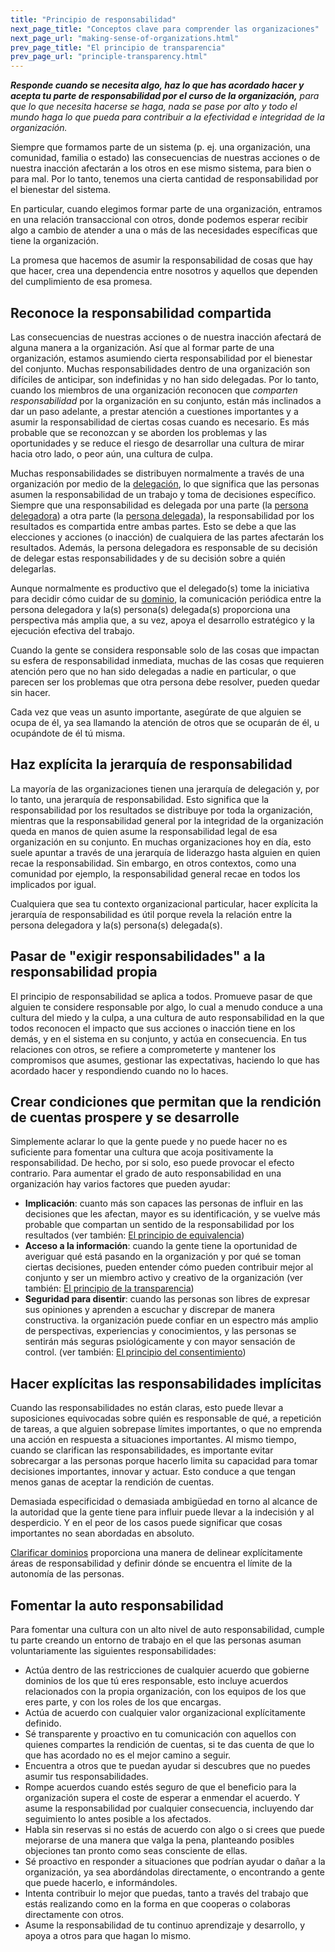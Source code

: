 ```yaml
---
title: "Principio de responsabilidad"
next_page_title: "Conceptos clave para comprender las organizaciones"
next_page_url: "making-sense-of-organizations.html"
prev_page_title: "El principio de transparencia"
prev_page_url: "principle-transparency.html"
---
```



_**Responde cuando se necesita algo, haz lo que has acordado hacer y acepta tu parte de responsabilidad por el curso de la organización,** para que lo que necesita hacerse se haga, nada se pase por alto y todo el mundo haga lo que pueda para contribuir a la efectividad e integridad de la organización._

Siempre que formamos parte de un sistema (p. ej. una organización, una comunidad, familia o estado) las consecuencias de nuestras acciones o de nuestra inacción afectarán a los otros en ese mismo sistema, para bien o para mal. Por lo tanto, tenemos una cierta cantidad de responsabilidad por el bienestar del sistema.

En particular, cuando elegimos formar parte de una organización, entramos en una relación transaccional con otros, donde podemos esperar recibir algo a cambio de atender a una o más de las necesidades específicas que tiene la organización.

La promesa que hacemos de asumir la responsabilidad de cosas que hay que hacer, crea una dependencia entre nosotros y aquellos que dependen del cumplimiento de esa promesa.

## Reconoce la responsabilidad compartida

Las consecuencias de nuestras acciones o de nuestra inacción afectará de alguna manera a la organización. Así que al formar parte de una organización, estamos asumiendo cierta responsabilidad por el bienestar del conjunto. Muchas responsabilidades dentro de una organización son difíciles de anticipar, son indefinidas y no han sido delegadas. Por lo tanto, cuando los miembros de una organización reconocen que _comparten responsabilidad_ por la organización en su conjunto, están más inclinados a dar un paso adelante,  a prestar atención a cuestiones importantes y a asumir la responsabilidad de ciertas cosas cuando es necesario. Es más probable que se reconozcan y se aborden los problemas y las oportunidades y se reduce el riesgo de desarrollar una cultura de mirar hacia otro lado, o peor aún, una cultura de culpa.

Muchas responsabilidades se distribuyen normalmente a través de una organización por medio de la [delegación](domain.html), lo que significa que las personas asumen la responsabilidad de un trabajo y toma de decisiones específico. Siempre que una responsabilidad es delegada por una parte (la <a href="glossary.html#entry-delegator" class="glossary-tooltip" data-toggle="tooltip" title="Persona delegadora: Un individuo o grupo que delega la responsabilidad de un dominio a otro(s).">persona delegadora</a>) a otra parte (la <a href="glossary.html#entry-delegatee" class="glossary-tooltip" data-toggle="tooltip" title="Persona(s) delegada(s): Un individuo o grupo que acepta la responsabilidad de un dominio que le ha sido delegado, convirtiéndose en un guardián de rol o un equipo.">persona delegada</a>), la responsabilidad por los resultados es compartida entre ambas partes. Esto se debe a que las elecciones y acciones (o inacción) de cualquiera de las partes afectarán los resultados. Además, la persona delegadora es responsable de su decisión de delegar estas responsabilidades y de su decisión sobre a quién delegarlas.

Aunque normalmente es productivo que el delegado(s) tome la iniciativa para decidir cómo cuidar de su <a href="glossary.html#entry-domain" class="glossary-tooltip" data-toggle="tooltip" title="Dominio: Un área específica de influencia, actividad y toma de decisiones dentro de una organización.">dominio</a>, la comunicación periódica entre la persona delegadora y la(s) persona(s) delegada(s) proporciona una perspectiva más amplia que, a su vez, apoya el desarrollo estratégico y la ejecución efectiva del trabajo.

Cuando la gente se considera responsable solo de las cosas que impactan su esfera de responsabilidad inmediata, muchas de las cosas que requieren atención pero que no han sido delegadas a nadie en particular, o que parecen ser los problemas que otra persona debe resolver, pueden quedar sin hacer.

Cada vez que veas un asunto importante, asegúrate de que alguien se ocupa de él, ya sea llamando la atención de otros que se ocuparán de él, u ocupándote de él tú misma.


## Haz explícita la jerarquía de responsabilidad

La mayoría de las organizaciones tienen una jerarquía de delegación y, por lo tanto, una jerarquía de responsabilidad. Esto significa que la responsabilidad por los resultados se distribuye por toda la organización, mientras que la responsabilidad general por la integridad de la organización queda en manos de quien asume la responsabilidad legal de esa organización en su conjunto. En muchas organizaciones hoy en día, esto suele apuntar a través de una jerarquía de liderazgo hasta alguien en quien recae la responsabilidad. Sin embargo, en otros contextos, como una comunidad por ejemplo, la responsabilidad general recae en todos los implicados por igual.

Cualquiera que sea tu contexto organizacional particular, hacer explícita la jerarquía de  responsabilidad es útil porque revela la relación entre la persona delegadora y la(s) persona(s) delegada(s).

## Pasar de "exigir responsabilidades" a la responsabilidad propia

El principio de responsabilidad se aplica a todos. Promueve pasar de que alguien te considere responsable por algo, lo cual a menudo conduce a una cultura del miedo y la culpa, a una cultura de auto responsabilidad en la que todos reconocen el impacto que sus acciones o inacción tiene en los demás, y en el sistema en su conjunto, y actúa en consecuencia. En tus relaciones con otros, se refiere a comprometerte y mantener los compromisos que asumes, gestionar las expectativas, haciendo lo que has acordado hacer y respondiendo cuando no lo haces.


## Crear condiciones que permitan que la rendición de cuentas prospere y se desarrolle

Simplemente aclarar lo que la gente puede y no puede hacer no es suficiente para fomentar una cultura que acoja positivamente la responsabilidad. De hecho, por si solo, eso puede provocar el efecto contrario. Para aumentar el grado de auto responsabilidad en una organización hay varios factores que pueden ayudar:

-   **Implicación**: cuanto más son capaces las personas de influir en las decisiones que les afectan, mayor es su identificación, y se vuelve más probable que compartan un sentido de la responsabilidad por los resultados (ver también: [El principio de equivalencia](principle-equivalence.html))
-   **Acceso a la información**: cuando la gente tiene la oportunidad de averiguar qué está pasando en la organización y por qué se toman ciertas decisiones, pueden entender cómo pueden contribuir mejor al conjunto y ser un miembro activo y creativo de la organización (ver también: [El principio de la transparencia](principle-transparency.html))
-   **Seguridad para disentir**: cuando las personas son libres de expresar sus opiniones y aprenden a escuchar y discrepar de manera constructiva. la organización puede confiar en un espectro más amplio de perspectivas, experiencias y conocimientos, y las personas se sentirán más seguras psiológicamente y con mayor sensación de control. (ver también: [El principio del consentimiento](principle-consent.html))

## Hacer explícitas las responsabilidades implícitas

Cuando las responsabilidades no están claras, esto puede llevar a suposiciones equivocadas sobre quién es responsable de qué, a repetición de tareas, a que alguien sobrepase límites importantes, o que no emprenda una acción en respuesta a situaciones importantes. Al mismo tiempo, cuando se clarifican las responsabilidades, es importante evitar sobrecargar a las personas porque hacerlo limita su capacidad para tomar decisiones importantes, innovar y actuar. Esto conduce a que tengan menos ganas de aceptar la rendición de cuentas.

Demasiada especificidad o demasiada ambigüedad en torno al alcance de la autoridad que la gente tiene para influir puede llevar a la indecisión y al desperdicio. Y en el peor de los casos puede significar que cosas importantes no sean abordadas en absoluto.

[Clarificar dominios](clarify-and-develop-domains.html) proporciona una manera de delinear explícitamente áreas de responsabilidad y definir dónde se encuentra el límite de la autonomía de las personas.

## Fomentar la auto responsabilidad

Para fomentar una cultura con un alto nivel de auto responsabilidad, cumple tu parte creando un entorno de trabajo en el que las personas asuman voluntariamente las siguientes responsabilidades:

-   Actúa dentro de las restricciones de cualquier acuerdo que gobierne dominios de los que tú eres responsable, esto incluye acuerdos relacionados con la propia organización, con los equipos de los que eres parte, y con los roles de los que encargas.
-   Actúa de acuerdo con cualquier valor organizacional explícitamente definido.
-   Sé transparente y proactivo en tu comunicación con aquellos con quienes compartes la rendición de cuentas, si te das cuenta de que lo que has acordado no es el mejor camino a seguir.
-   Encuentra a otros que te puedan ayudar si descubres que no puedes asumir tus responsabilidades.
-   Rompe acuerdos cuando estés seguro de que el beneficio para la organización supera el coste de esperar a enmendar el acuerdo. Y asume la responsabilidad por cualquier consecuencia, incluyendo dar seguimiento lo antes posible a los afectados.
-   Habla sin reservas si no estás de acuerdo con algo o si crees que puede mejorarse de una manera que valga la pena, planteando posibles objeciones tan pronto como seas consciente de ellas.
-   Sé proactivo en responder a situaciones que podrían ayudar o dañar a la organización, ya sea abordándolas directamente, o encontrando a gente que puede hacerlo, e informándoles.
-   Intenta contribuir lo mejor que puedas, tanto a través del trabajo que estás realizando como en la forma en que cooperas o colaboras directamente con otros.
-   Asume la responsabilidad de tu continuo aprendizaje y desarrollo, y apoya a otros para que hagan lo mismo.

